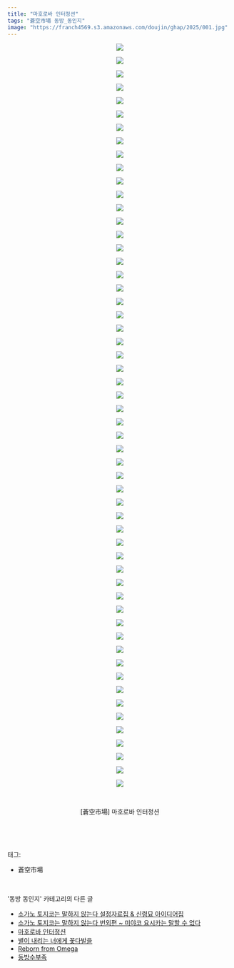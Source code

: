 ```yaml
---
title: "마호로바 인터정션"
tags: "蒼空市場 동방_동인지"
image: "https://franch4569.s3.amazonaws.com/doujin/ghap/2025/001.jpg"
---
```

<div class="article">
<p style="text-align: center; clear: none; float: none;"><img src="{{ site.imgserver2 }}/ghap/2025/001.jpg"/></p>
<p style="text-align: center; clear: none; float: none;"><img src="{{ site.imgserver2 }}/ghap/2025/002.jpg"/></p>
<p style="text-align: center; clear: none; float: none;"><img src="{{ site.imgserver2 }}/ghap/2025/003.jpg"/></p>
<p style="text-align: center; clear: none; float: none;"><img src="{{ site.imgserver2 }}/ghap/2025/004.jpg"/></p>
<p style="text-align: center; clear: none; float: none;"><img src="{{ site.imgserver2 }}/ghap/2025/005.jpg"/></p>
<p style="text-align: center; clear: none; float: none;"><img src="{{ site.imgserver2 }}/ghap/2025/006.jpg"/></p>
<p style="text-align: center; clear: none; float: none;"><img src="{{ site.imgserver2 }}/ghap/2025/007.jpg"/></p>
<p style="text-align: center; clear: none; float: none;"><img src="{{ site.imgserver2 }}/ghap/2025/008.jpg"/></p>
<p style="text-align: center; clear: none; float: none;"><img src="{{ site.imgserver2 }}/ghap/2025/009.jpg"/></p>
<p style="text-align: center; clear: none; float: none;"><img src="{{ site.imgserver2 }}/ghap/2025/010.jpg"/></p>
<p style="text-align: center; clear: none; float: none;"><img src="{{ site.imgserver2 }}/ghap/2025/011.jpg"/></p>
<p style="text-align: center; clear: none; float: none;"><img src="{{ site.imgserver2 }}/ghap/2025/012.jpg"/></p>
<p style="text-align: center; clear: none; float: none;"><img src="{{ site.imgserver2 }}/ghap/2025/013.jpg"/></p>
<p style="text-align: center; clear: none; float: none;"><img src="{{ site.imgserver2 }}/ghap/2025/014.jpg"/></p>
<p style="text-align: center; clear: none; float: none;"><img src="{{ site.imgserver2 }}/ghap/2025/015.jpg"/></p>
<p style="text-align: center; clear: none; float: none;"><img src="{{ site.imgserver2 }}/ghap/2025/016.jpg"/></p>
<p style="text-align: center; clear: none; float: none;"><img src="{{ site.imgserver2 }}/ghap/2025/017.jpg"/></p>
<p style="text-align: center; clear: none; float: none;"><img src="{{ site.imgserver2 }}/ghap/2025/018.jpg"/></p>
<p style="text-align: center; clear: none; float: none;"><img src="{{ site.imgserver2 }}/ghap/2025/019.jpg"/></p>
<p style="text-align: center; clear: none; float: none;"><img src="{{ site.imgserver2 }}/ghap/2025/020.jpg"/></p>
<p style="text-align: center; clear: none; float: none;"><img src="{{ site.imgserver2 }}/ghap/2025/021.jpg"/></p>
<p style="text-align: center; clear: none; float: none;"><img src="{{ site.imgserver2 }}/ghap/2025/022.jpg"/></p>
<p style="text-align: center; clear: none; float: none;"><img src="{{ site.imgserver2 }}/ghap/2025/023.jpg"/></p>
<p style="text-align: center; clear: none; float: none;"><img src="{{ site.imgserver2 }}/ghap/2025/024.jpg"/></p>
<p style="text-align: center; clear: none; float: none;"><img src="{{ site.imgserver2 }}/ghap/2025/025.jpg"/></p>
<p style="text-align: center; clear: none; float: none;"><img src="{{ site.imgserver2 }}/ghap/2025/026.jpg"/></p>
<p style="text-align: center; clear: none; float: none;"><img src="{{ site.imgserver2 }}/ghap/2025/027.jpg"/></p>
<p style="text-align: center; clear: none; float: none;"><img src="{{ site.imgserver2 }}/ghap/2025/028.jpg"/></p>
<p style="text-align: center; clear: none; float: none;"><img src="{{ site.imgserver2 }}/ghap/2025/029.jpg"/></p>
<p style="text-align: center; clear: none; float: none;"><img src="{{ site.imgserver2 }}/ghap/2025/030.jpg"/></p>
<p style="text-align: center; clear: none; float: none;"><img src="{{ site.imgserver2 }}/ghap/2025/031.jpg"/></p>
<p style="text-align: center; clear: none; float: none;"><img src="{{ site.imgserver2 }}/ghap/2025/032.jpg"/></p>
<p style="text-align: center; clear: none; float: none;"><img src="{{ site.imgserver2 }}/ghap/2025/033.jpg"/></p>
<p style="text-align: center; clear: none; float: none;"><img src="{{ site.imgserver2 }}/ghap/2025/034.jpg"/></p>
<p style="text-align: center; clear: none; float: none;"><img src="{{ site.imgserver2 }}/ghap/2025/035.jpg"/></p>
<p style="text-align: center; clear: none; float: none;"><img src="{{ site.imgserver2 }}/ghap/2025/036.jpg"/></p>
<p style="text-align: center; clear: none; float: none;"><img src="{{ site.imgserver2 }}/ghap/2025/037.jpg"/></p>
<p style="text-align: center; clear: none; float: none;"><img src="{{ site.imgserver2 }}/ghap/2025/038.jpg"/></p>
<p style="text-align: center; clear: none; float: none;"><img src="{{ site.imgserver2 }}/ghap/2025/039.jpg"/></p>
<p style="text-align: center; clear: none; float: none;"><img src="{{ site.imgserver2 }}/ghap/2025/040.jpg"/></p>
<p style="text-align: center; clear: none; float: none;"><img src="{{ site.imgserver2 }}/ghap/2025/041.jpg"/></p>
<p style="text-align: center; clear: none; float: none;"><img src="{{ site.imgserver2 }}/ghap/2025/042.jpg"/></p>
<p style="text-align: center; clear: none; float: none;"><img src="{{ site.imgserver2 }}/ghap/2025/043.jpg"/></p>
<p style="text-align: center; clear: none; float: none;"><img src="{{ site.imgserver2 }}/ghap/2025/044.jpg"/></p>
<p style="text-align: center; clear: none; float: none;"><img src="{{ site.imgserver2 }}/ghap/2025/045.jpg"/></p>
<p style="text-align: center; clear: none; float: none;"><img src="{{ site.imgserver2 }}/ghap/2025/046.jpg"/></p>
<p style="text-align: center; clear: none; float: none;"><img src="{{ site.imgserver2 }}/ghap/2025/047.jpg"/></p>
<p style="text-align: center; clear: none; float: none;"><img src="{{ site.imgserver2 }}/ghap/2025/048.jpg"/></p>
<p style="text-align: center; clear: none; float: none;"><img src="{{ site.imgserver2 }}/ghap/2025/049.jpg"/></p>
<p style="text-align: center; clear: none; float: none;"><img src="{{ site.imgserver2 }}/ghap/2025/050.jpg"/></p>
<p style="text-align: center; clear: none; float: none;"><img src="{{ site.imgserver2 }}/ghap/2025/051.jpg"/></p>
<p style="text-align: center; clear: none; float: none;"><img src="{{ site.imgserver2 }}/ghap/2025/052.jpg"/></p>
<p style="text-align: center; clear: none; float: none;"><img src="{{ site.imgserver2 }}/ghap/2025/053.jpg"/></p>
<p style="text-align: center; clear: none; float: none;"><img src="{{ site.imgserver2 }}/ghap/2025/054.jpg"/></p>
<p style="text-align: center; clear: none; float: none;"><img src="{{ site.imgserver2 }}/ghap/2025/055.jpg"/></p>
<p style="text-align: center; clear: none; float: none;"><img src="{{ site.imgserver2 }}/ghap/2025/056.jpg"/></p>
<p style="text-align: center; clear: none; float: none;"><br/></p>
<p style="text-align: center; clear: none; float: none;">[蒼空市場] 마호로바 인터정션</p>
<p style="text-align: center; clear: none; float: none;"><br/></p>
</div><br/>
<div class="tagTrail">
<p>태그: </p>
<ul>
<li>蒼空市場</li>
</ul>
</div><br/>
<div class="another">
<p>'동방 동인지' 카테고리의 다른 글</p>
<ul>
<li><a href="/ghap_2028">소가노 토지코는 말하지 않는다 설정자료집 &amp; 신령묘 아이디어집</a></li>
<li><a href="/ghap_2027">소가노 토지코는 말하지 않는다 번외편 ~ 미야코 요시카는 말할 수 없다</a></li>
<li><a href="/ghap_2025">마호로바 인터정션</a></li>
<li><a href="/ghap_2022">별이 내리는 너에게 꽃다발을</a></li>
<li><a href="/ghap_2021">Reborn from Omega</a></li>
<li><a href="/ghap_2020">동방수부족</a></li>
</ul>
</div><br/>
<div class="cb_module cb_fluid">
<div class="cb_wrt cb_profile">
</div><!-- commentList close -->
</div><br/>
